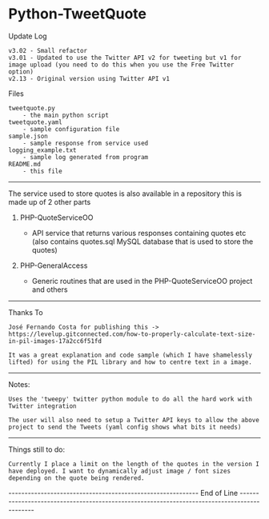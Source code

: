 # Python-TweetQuote

Update Log

    v3.02 - Small refactor
    v3.01 - Updated to use the Twitter API v2 for tweeting but v1 for image upload (you need to do this when you use the Free Twitter option)
    v2.13 - Original version using Twitter API v1

Files

    tweetquote.py
        - the main python script
    tweetquote.yaml
        - sample configuration file
    sample.json
        - sample response from service used
    logging_example.txt
        - sample log generated from program
    README.md
        - this file

--------------------------------------------------------------------------------------------------------------------------------------------------------------------

The service used to store quotes is also available in a repository this is made up of 2 other parts

1. PHP-QuoteServiceOO
    - API service that returns various responses containing quotes etc (also contains quotes.sql MySQL database that is used to store the quotes)
    
2. PHP-GeneralAccess 
    - Generic routines that are used in the PHP-QuoteServiceOO project and others

--------------------------------------------------------------------------------------------------------------------------------------------------------------------

Thanks To

    José Fernando Costa for publishing this -> https://levelup.gitconnected.com/how-to-properly-calculate-text-size-in-pil-images-17a2cc6f51fd

    It was a great explanation and code sample (which I have shamelessly lifted) for using the PIL library and how to centre text in a image.

--------------------------------------------------------------------------------------------------------------------------------------------------------------------

Notes:
    
    Uses the 'tweepy' twitter python module to do all the hard work with Twitter integration

    The user will also need to setup a Twitter API keys to allow the above project to send the Tweets (yaml config shows what bits it needs)

--------------------------------------------------------------------------------------------------------------------------------------------------------------------

Things still to do:

    Currently I place a limit on the length of the quotes in the version I have deployed. I want to dynamically adjust image / font sizes depending on the quote being rendered.

----------------------------------------------------------- End of Line --------------------------------------------------------------------------------------------

